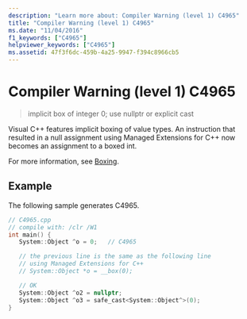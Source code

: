 ```yaml
---
description: "Learn more about: Compiler Warning (level 1) C4965"
title: "Compiler Warning (level 1) C4965"
ms.date: "11/04/2016"
f1_keywords: ["C4965"]
helpviewer_keywords: ["C4965"]
ms.assetid: 47f3f6dc-459b-4a25-9947-f394c8966cb5
---
```

# Compiler Warning (level 1) C4965

> implicit box of integer 0; use nullptr or explicit cast

Visual C++ features implicit boxing of value types. An instruction that resulted in a null assignment using Managed Extensions for C++ now becomes an assignment to a boxed int.

For more information, see [Boxing](../../extensions/boxing-cpp-component-extensions.md).

## Example

The following sample generates C4965.

```cpp
// C4965.cpp
// compile with: /clr /W1
int main() {
   System::Object ^o = 0;   // C4965

   // the previous line is the same as the following line
   // using Managed Extensions for C++
   // System::Object *o = __box(0);

   // OK
   System::Object ^o2 = nullptr;
   System::Object ^o3 = safe_cast<System::Object^>(0);
}
```
